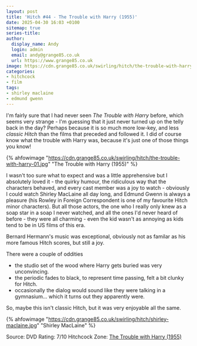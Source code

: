 ```yaml
---
layout: post
title: 'Hitch #44 - The Trouble with Harry (1955)'
date: 2025-04-30 16:03 +0100
sitemap: true
series-title:
author:
  display_name: Andy
  login: admin
  email: andy@grange85.co.uk
  url: https://www.grange85.co.uk
image: https://cdn.grange85.co.uk/swirling/hitch/the-trouble-with-harry-01.jpg
categories:
- hitchcock
- film
tags:
- shirley maclaine
- edmund gwenn
---
```

I'm fairly sure that I had never seen _The Trouble with Harry_ before, which seems very strange - I'm guessing that it just never turned up on the telly back in the day? Perhaps because it is so much more low-key, and less _classic Hitch_ than the films that preceded and followed it. I did of course know what the trouble with Harry was, because it's just one of those things you know!

{% ahfowimage "https://cdn.grange85.co.uk/swirling/hitch/the-trouble-with-harry-01.jpg" "The Trouble with Harry (1955)" %}

I wasn't too sure what to expect and was a little apprehensive but I absolutely loved it - the quirky humour, the ridiculous way that the characters behaved, and every cast member was a joy to watch - obviously I could watch Shirley MacLaine all day long, and Edmund Gwenn is always a pleasure (his Rowley in Foreign Correspondent is one of my favourite Hitch minor characters). But all those actors, the one who I really only knew as a soap star in a soap I never watched, and all the ones I'd never heard of before - they were all charming - even the kid wasn't as annoying as kids tend to be in US films of this era.

Bernard Hermann's music was exceptional, obviously not as familar as his more famous Hitch scores, but still a joy.

There were a couple of oddities
 - the studio set of the wood where Harry gets buried was very unconvincing.
 - the periodic fades to black, to represent time passing, felt a bit clunky for Hitch.
 - occasionally the dialog would sound like they were talking in a gymnasium... which it turns out they apparently were.

So, maybe this isn't classic Hitch, but it was very enjoyable all the same.

{% ahfowimage "https://cdn.grange85.co.uk/swirling/hitch/shirley-maclaine.jpg" "Shirley MacLaine" %}

Source: DVD
Rating: 7/10
Hitchcock Zone: [The Trouble with Harry (1955)](https://the.hitchcock.zone/wiki/The_Trouble_with_Harry_(1955))
